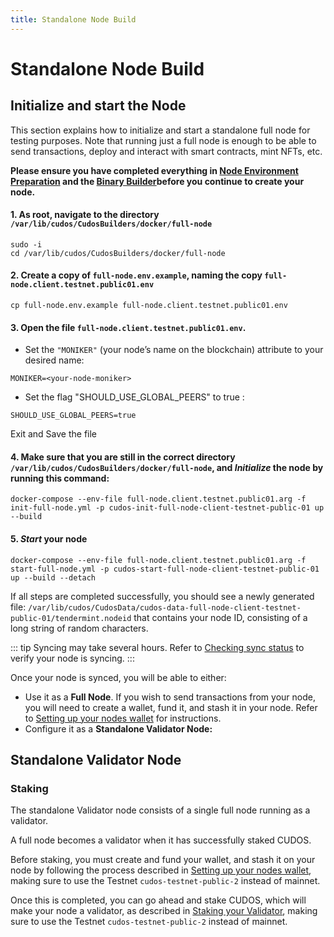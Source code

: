 ```yaml
---
title: Standalone Node Build
---
```


# Standalone Node Build

## Initialize and start the Node
This section explains how to initialize and start a standalone full node for testing purposes. Note that running just a full node is enough to be able to send transactions, deploy and interact with smart contracts, mint NFTs, etc.

**Please ensure you have completed everything in [Node Environment Preparation](/testnet/testnetenvprep.html) and the [Binary Builder](/testnet/binary.md)before you continue to create your node.**


#### 1. As root, navigate to the directory `/var/lib/cudos/CudosBuilders/docker/full-node`
```
sudo -i
cd /var/lib/cudos/CudosBuilders/docker/full-node
```
#### 2. Create a copy of `full-node.env.example`, naming the copy `full-node.client.testnet.public01.env`
```
cp full-node.env.example full-node.client.testnet.public01.env
```
#### 3. Open the file `full-node.client.testnet.public01.env`. 

- Set the `"MONIKER"` (your node’s name on the blockchain) attribute to your desired name:
```
MONIKER=<your-node-moniker>
```
- Set the flag "SHOULD_USE_GLOBAL_PEERS" to true :
```
SHOULD_USE_GLOBAL_PEERS=true
```
Exit and Save the file

#### 4. Make sure that you are still in the correct directory `/var/lib/cudos/CudosBuilders/docker/full-node`, and *Initialize* the node by running this command:
```
docker-compose --env-file full-node.client.testnet.public01.arg -f init-full-node.yml -p cudos-init-full-node-client-testnet-public-01 up --build
```

#### 5. *Start* your node
```
docker-compose --env-file full-node.client.testnet.public01.arg -f start-full-node.yml -p cudos-start-full-node-client-testnet-public-01 up --build --detach
```


If all steps are completed successfully, you should see a newly generated file: 
`/var/lib/cudos/CudosData/cudos-data-full-node-client-testnet-public-01/tendermint.nodeid`
that contains your node ID, consisting of a long string of random characters.

::: tip
Syncing may take several hours. Refer to [Checking sync status](/build/sync-troubleshooting.html#checking-sync-status) to verify your node is syncing. 
::: 

 
Once your node is synced, you will be able to either:
- Use it as a **Full Node**. If you wish to send transactions from your node, you will need to create a wallet, fund it, and stash it in your node. Refer to [Setting up your nodes wallet](/build/fundnodes.html#setting-up-your-nodes-wallet) for instructions.
- Configure it as a **Standalone Validator Node:**

## Standalone Validator Node
### Staking
The standalone Validator node consists of a single full node running as a validator. 

A full node becomes a validator when it has successfully staked CUDOS.

Before staking, you must create and fund your wallet, and stash it on your node by following the process described in [Setting up your nodes wallet](/build/fundnodes.html#setting-up-your-nodes-wallet), making sure to use the Testnet `cudos-testnet-public-2` instead of mainnet.

Once this is completed, you can go ahead and stake CUDOS, which will make your node a validator, as described in [Staking your Validator](/build/fundnodes.html#staking-your-validator), making sure to use the Testnet `cudos-testnet-public-2` instead of mainnet.
